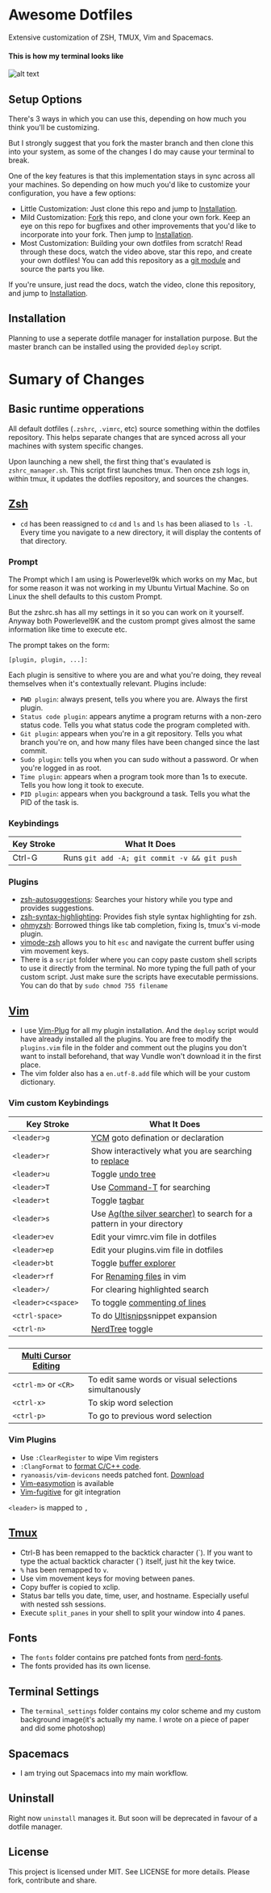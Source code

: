 # Awesome Dotfiles

Extensive customization of ZSH, TMUX, Vim and Spacemacs.

#### This is how my terminal looks like
![alt
text](https://github.com/justinethomas009/dotfiles/blob/master/terminal_settings/my_term_setup.png "This how my setup looks like")

## Setup Options

There's 3 ways in which you can use this, depending on how much you think you'll be customizing.

But I strongly suggest that you fork the master branch and then clone this into your system, as some of the changes I do may cause your terminal to break.

One of the key features is that this implementation stays in sync across all your machines.
So depending on how much you'd like to customize your configuration, you have a few options:

* Little Customization: Just clone this repo and jump to [Installation](#installation).
* Mild Customization: [Fork]() this repo, and clone your own fork.
Keep an eye on this repo for bugfixes and other improvements that you'd like to incorporate into your fork.
Then jump to [Installation](#installation).
* Most Customization: Building your own dotfiles from scratch!
Read through these docs, watch the video above, star this repo, and create your own dotfiles!
You can add this repository as a [git module](https://git-scm.com/book/en/v2/Git-Tools-Submodules) and source the parts you like.

If you're unsure, just read the docs, watch the video, clone this repository, and jump to [Installation](#installation).

## Installation

Planning to use a seperate dotfile manager for installation purpose.
But the master branch can be installed using the provided `deploy` script.

# Sumary of Changes

## Basic runtime opperations

All default dotfiles (`.zshrc`, `.vimrc`, etc) source something within the dotfiles repository.
This helps separate changes that are synced across all your machines with system specific changes.

Upon launching a new shell, the first thing that's evaulated is `zshrc_manager.sh`. This script first launches tmux.
Then once zsh logs in, within tmux, it updates the dotfiles repository, and sources the changes.

## [Zsh](https://en.wikipedia.org/wiki/Z_shell)

* `cd` has been reassigned to `cd` and `ls` and `ls` has been aliased to `ls -l`. Every time you navigate to a new directory, it will display the contents of that directory.

### Prompt

The Prompt which I am using is Powerlevel9k which works on my Mac, but for some reason it was not working in my Ubuntu Virtual Machine. So on Linux the shell defaults to this custom Prompt.

But the zshrc.sh has all my settings in it so you can work on it yourself. Anyway both Powerlevel9K and the custom prompt gives almost the same information like time to execute etc.

The prompt takes on the form:

```
[plugin, plugin, ...]:
```

Each plugin is sensitive to where you are and what you're doing, they reveal themselves when it's contextually relevant. Plugins include:

* `PWD plugin`: always present, tells you where you are. Always the first plugin.
* `Status code plugin`: appears anytime a program returns with a non-zero status code. Tells you what status code the program completed with.
* `Git plugin`: appears when you're in a git repository. Tells you what branch you're on, and how many files have been changed since the last commit.
* `Sudo plugin`: tells you when you can sudo without a password. Or when you're logged in as root.
* `Time plugin`: appears when a program took more than 1s to execute. Tells you how long it took to execute.
* `PID plugin`: appears when you background a task. Tells you what the PID of the task is.

### Keybindings
| Key Stroke | What It Does |
|------------|--------------|
| Ctrl-G     | Runs ``git add -A; git commit -v && git push`` |

### Plugins

* [zsh-autosuggestions](https://github.com/zsh-users/zsh-autosuggestions): Searches your history while you type and provides suggestions.
* [zsh-syntax-highlighting](https://github.com/zsh-users/zsh-syntax-highlighting/tree/ad522a091429ba180c930f84b2a023b40de4dbcc): Provides fish style syntax highlighting for zsh.
* [ohmyzsh](https://github.com/robbyrussell/oh-my-zsh/tree/291e96dcd034750fbe7473482508c08833b168e3): Borrowed things like tab completion, fixing ls, tmux's vi-mode plugin.
* [vimode-zsh](https://github.com/robbyrussell/oh-my-zsh/tree/master/plugins/vi-mode) allows you to hit `esc` and navigate the current buffer using vim movement keys.
* There is a `script` folder where you can copy paste custom shell scripts to
  use it directly from the terminal. No more typing the full path of your
  custom script. Just make sure the scripts have executable permissions. You
  can do that by `sudo chmod 755 filename`

## [Vim](https://en.wikipedia.org/wiki/Vim_(text_editor))

* I use [Vim-Plug](https://github.com/junegunn/vim-plug) for all my plugin installation. And the `deploy` script would
  have already installed all the plugins. You are free to modify the
  `plugins.vim` file in the folder and comment out the plugins you don't want to
  install beforehand, that way Vundle won't download it in the first place.
* The vim folder also has a `en.utf-8.add` file which will be your custom
  dictionary.

### Vim custom Keybindings
| Key Stroke | What It Does |
|------------|--------------|
| `<leader>g   `  | [YCM](https://github.com/Valloric/YouCompleteMe) goto defination or declaration |
| `<leader>r   `  | Show interactively what you are searching to [replace](https://github.com/osyo-manga/vim-over) |
| `<leader>u   `  | Toggle [undo tree](https://github.com/simnalamburt/vim-mundo) |
| `<leader>T   `  | Use [Command-T](https://github.com/wincent/command-t) for searching |
| `<leader>t   `  | Toggle [tagbar](https://github.com/majutsushi/tagbar) |
| `<leader>s   `  | Use [Ag(the silver searcher)](https://github.com/brookhong/ag.vim) to search for a pattern in your directory |
| `<leader>ev   `  | Edit your vimrc.vim file in dotfiles |
| `<leader>ep   `  | Edit your plugins.vim file in dotfiles |
| `<leader>bt  `   | Toggle [buffer explorer](https://github.com/jlanzarotta/bufexplorer) |
| `<leader>rf  `   | For [Renaming files](https://github.com/qpkorr/vim-renamer) in vim |
| `<leader>/  `   | For clearing highlighted search |
| `<leader>c<space>  `   | To toggle [commenting of lines](https://github.com/scrooloose/nerdcommenter) |
| `<ctrl-space>`   | To do [Ultisnips](https://github.com/SirVer/ultisnips)snippet expansion  |
| `<ctrl-n>    `  | [NerdTree](https://github.com/scrooloose/nerdtree) toggle |

###

| [Multi Cursor Editing](https://github.com/terryma/vim-multiple-cursors)| &nbsp;|
|---|---|
| `<ctrl-m>` or `<CR>`   | To edit same words or visual selections simultanously  |
| `<ctrl-x>`   | To skip word selection  |
| `<ctrl-p>`   | To go to previous word selection  |

### Vim Plugins

* Use `:ClearRegister` to wipe Vim registers
* `:ClangFormat` to [format C/C++ code](https://github.com/rhysd/vim-clang-format).
* `ryanoasis/vim-devicons` needs patched font. [Download](https://github.com/ryanoasis/nerd-fonts)
* [Vim-easymotion](https://github.com/easymotion/vim-easymotion) is available
* [Vim-fugitive](https://github.com/tpope/vim-fugitive) for git integration


`<leader>` is mapped to `,`

## [Tmux](https://en.wikipedia.org/wiki/Tmux)

* Ctrl-B has been remapped to the backtick character (&#96;). If you want to type the actual backtick character (&#96;) itself, just hit the key twice.
* `%` has been remapped to `v`.
* Use vim movement keys for moving between panes.
* Copy buffer is copied to xclip.
* Status bar tells you date, time, user, and hostname. Especially useful with nested ssh sessions.
* Execute `split_panes` in your shell to split your window into 4 panes.

## Fonts

* The `fonts` folder contains pre patched fonts from [nerd-fonts](https://github.com/ryanoasis/nerd-fonts).
* The fonts provided has its own license.

## Terminal Settings

* The `terminal_settings` folder contains my color scheme and my custom
  background image(it's actually my name. I wrote on a piece of paper and did
  some photoshop)
  
## Spacemacs

* I am trying out Spacemacs into my main workflow.

## Uninstall

Right now `uninstall` manages it. But soon will be deprecated in favour of a dotfile manager.

## License
This project is licensed under MIT.
See LICENSE for more details.
Please fork, contribute and share.
